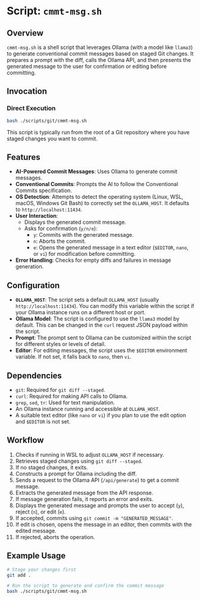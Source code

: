 # Script: `cmmt-msg.sh`

## Overview

`cmmt-msg.sh` is a shell script that leverages Ollama (with a model like `llama3`) to generate conventional commit messages based on staged Git changes. It prepares a prompt with the diff, calls the Ollama API, and then presents the generated message to the user for confirmation or editing before committing.

## Invocation

### Direct Execution

```bash
bash ./scripts/git/cmmt-msg.sh
```

This script is typically run from the root of a Git repository where you have staged changes you want to commit.

## Features

- **AI-Powered Commit Messages**: Uses Ollama to generate commit messages.
- **Conventional Commits**: Prompts the AI to follow the Conventional Commits specification.
- **OS Detection**: Attempts to detect the operating system (Linux, WSL, macOS, Windows Git Bash) to correctly set the `OLLAMA_HOST`. It defaults to `http://localhost:11434`.
- **User Interaction**:
  - Displays the generated commit message.
  - Asks for confirmation (`y/n/e`):
    - `y`: Commits with the generated message.
    - `n`: Aborts the commit.
    - `e`: Opens the generated message in a text editor (`$EDITOR`, `nano`, or `vi`) for modification before committing.
- **Error Handling**: Checks for empty diffs and failures in message generation.

## Configuration

- **`OLLAMA_HOST`**: The script sets a default `OLLAMA_HOST` (usually `http://localhost:11434`). You can modify this variable within the script if your Ollama instance runs on a different host or port.
- **Ollama Model**: The script is configured to use the `llama3` model by default. This can be changed in the `curl` request JSON payload within the script.
- **Prompt**: The prompt sent to Ollama can be customized within the script for different styles or levels of detail.
- **Editor**: For editing messages, the script uses the `$EDITOR` environment variable. If not set, it falls back to `nano`, then `vi`.

## Dependencies

- `git`: Required for `git diff --staged`.
- `curl`: Required for making API calls to Ollama.
- `grep`, `sed`, `tr`: Used for text manipulation.
- An Ollama instance running and accessible at `OLLAMA_HOST`.
- A suitable text editor (like `nano` or `vi`) if you plan to use the edit option and `$EDITOR` is not set.

## Workflow

1. Checks if running in WSL to adjust `OLLAMA_HOST` if necessary.
2. Retrieves staged changes using `git diff --staged`.
3. If no staged changes, it exits.
4. Constructs a prompt for Ollama including the diff.
5. Sends a request to the Ollama API (`/api/generate`) to get a commit message.
6. Extracts the generated message from the API response.
7. If message generation fails, it reports an error and exits.
8. Displays the generated message and prompts the user to accept (`y`), reject (`n`), or edit (`e`).
9. If accepted, commits using `git commit -m "GENERATED_MESSAGE"`.
10. If edit is chosen, opens the message in an editor, then commits with the edited message.
11. If rejected, aborts the operation.

## Example Usage

```bash
# Stage your changes first
git add .

# Run the script to generate and confirm the commit message
bash ./scripts/git/cmmt-msg.sh
```
